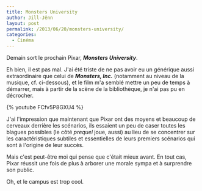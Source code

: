 ```yaml
---
title: Monsters University
author: Jill-Jênn
layout: post
permalink: /2013/06/20/monsters-university/
categories:
  - Cinéma
---
```

Demain sort le prochain Pixar, ***Monsters University***.

Eh bien, il est pas mal. J'ai été triste de ne pas avoir eu un générique aussi extraordinaire que celui de ***Monsters, Inc.*** (notamment au niveau de la musique, cf. ci-dessous), et le film m'a semblé mettre un peu de temps à démarrer, mais à partir de la scène de la bibliothèque, je n'ai pas pu en décrocher.

{% youtube FCfv5P8GXU4 %}

J'ai l'impression que maintenant que Pixar ont des moyens et beaucoup de cerveaux derrière les scénarios, ils essaient un peu de caser toutes les blagues possibles (le côté *prequel* joue, aussi) au lieu de se concentrer sur les caractéristiques subtiles et essentielles de leurs premiers scénarios qui sont à l'origine de leur succès.

Mais c'est peut-être moi qui pense que c'était mieux avant. En tout cas, Pixar réussit une fois de plus à arborer une morale sympa et à surprendre son public.

Oh, et le campus est trop cool.
